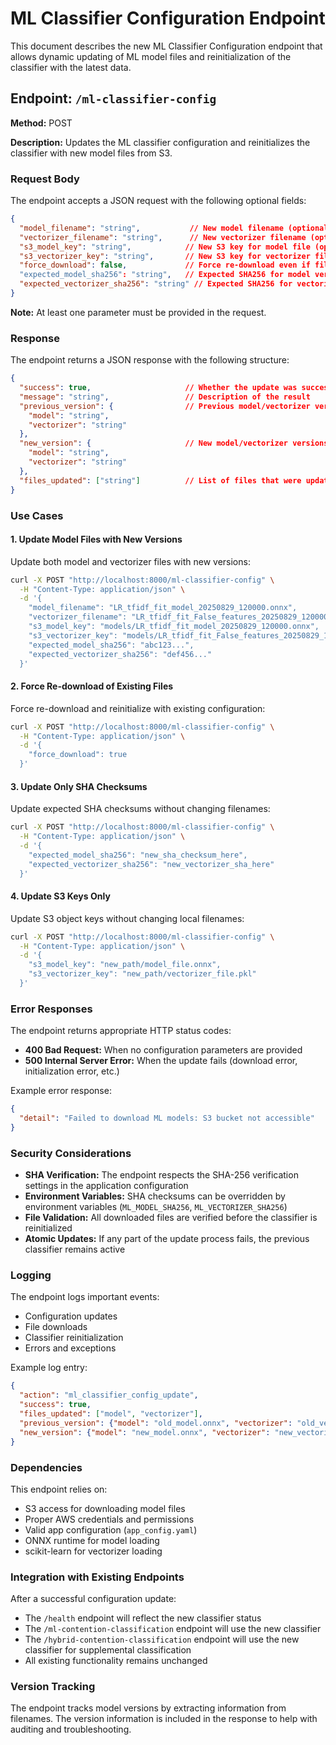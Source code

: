 # ML Classifier Configuration Endpoint

This document describes the new ML Classifier Configuration endpoint that allows dynamic updating of ML model files and reinitialization of the classifier with the latest data.

## Endpoint: `/ml-classifier-config`

**Method:** POST

**Description:** Updates the ML classifier configuration and reinitializes the classifier with new model files from S3.

### Request Body

The endpoint accepts a JSON request with the following optional fields:

```json
{
  "model_filename": "string",           // New model filename (optional)
  "vectorizer_filename": "string",      // New vectorizer filename (optional)
  "s3_model_key": "string",            // New S3 key for model file (optional)
  "s3_vectorizer_key": "string",       // New S3 key for vectorizer file (optional)
  "force_download": false,             // Force re-download even if files exist (optional, default: false)
  "expected_model_sha256": "string",   // Expected SHA256 for model verification (optional)
  "expected_vectorizer_sha256": "string" // Expected SHA256 for vectorizer verification (optional)
}
```

**Note:** At least one parameter must be provided in the request.

### Response

The endpoint returns a JSON response with the following structure:

```json
{
  "success": true,                     // Whether the update was successful
  "message": "string",                 // Description of the result
  "previous_version": {                // Previous model/vectorizer versions (if available)
    "model": "string",
    "vectorizer": "string"
  },
  "new_version": {                     // New model/vectorizer versions (if successful)
    "model": "string",
    "vectorizer": "string"
  },
  "files_updated": ["string"]          // List of files that were updated ("model", "vectorizer")
}
```

### Use Cases

#### 1. Update Model Files with New Versions

Update both model and vectorizer files with new versions:

```bash
curl -X POST "http://localhost:8000/ml-classifier-config" \
  -H "Content-Type: application/json" \
  -d '{
    "model_filename": "LR_tfidf_fit_model_20250829_120000.onnx",
    "vectorizer_filename": "LR_tfidf_fit_False_features_20250829_120000_vectorizer.pkl",
    "s3_model_key": "models/LR_tfidf_fit_model_20250829_120000.onnx",
    "s3_vectorizer_key": "models/LR_tfidf_fit_False_features_20250829_120000_vectorizer.pkl",
    "expected_model_sha256": "abc123...",
    "expected_vectorizer_sha256": "def456..."
  }'
```

#### 2. Force Re-download of Existing Files

Force re-download and reinitialize with existing configuration:

```bash
curl -X POST "http://localhost:8000/ml-classifier-config" \
  -H "Content-Type: application/json" \
  -d '{
    "force_download": true
  }'
```

#### 3. Update Only SHA Checksums

Update expected SHA checksums without changing filenames:

```bash
curl -X POST "http://localhost:8000/ml-classifier-config" \
  -H "Content-Type: application/json" \
  -d '{
    "expected_model_sha256": "new_sha_checksum_here",
    "expected_vectorizer_sha256": "new_vectorizer_sha_here"
  }'
```

#### 4. Update S3 Keys Only

Update S3 object keys without changing local filenames:

```bash
curl -X POST "http://localhost:8000/ml-classifier-config" \
  -H "Content-Type: application/json" \
  -d '{
    "s3_model_key": "new_path/model_file.onnx",
    "s3_vectorizer_key": "new_path/vectorizer_file.pkl"
  }'
```

### Error Responses

The endpoint returns appropriate HTTP status codes:

- **400 Bad Request:** When no configuration parameters are provided
- **500 Internal Server Error:** When the update fails (download error, initialization error, etc.)

Example error response:
```json
{
  "detail": "Failed to download ML models: S3 bucket not accessible"
}
```

### Security Considerations

- **SHA Verification:** The endpoint respects the SHA-256 verification settings in the application configuration
- **Environment Variables:** SHA checksums can be overridden by environment variables (`ML_MODEL_SHA256`, `ML_VECTORIZER_SHA256`)
- **File Validation:** All downloaded files are verified before the classifier is reinitialized
- **Atomic Updates:** If any part of the update process fails, the previous classifier remains active

### Logging

The endpoint logs important events:

- Configuration updates
- File downloads
- Classifier reinitialization
- Errors and exceptions

Example log entry:
```json
{
  "action": "ml_classifier_config_update",
  "success": true,
  "files_updated": ["model", "vectorizer"],
  "previous_version": {"model": "old_model.onnx", "vectorizer": "old_vectorizer.pkl"},
  "new_version": {"model": "new_model.onnx", "vectorizer": "new_vectorizer.pkl"}
}
```

### Dependencies

This endpoint relies on:

- S3 access for downloading model files
- Proper AWS credentials and permissions
- Valid app configuration (`app_config.yaml`)
- ONNX runtime for model loading
- scikit-learn for vectorizer loading

### Integration with Existing Endpoints

After a successful configuration update:

- The `/health` endpoint will reflect the new classifier status
- The `/ml-contention-classification` endpoint will use the new classifier
- The `/hybrid-contention-classification` endpoint will use the new classifier for supplemental classification
- All existing functionality remains unchanged

### Version Tracking

The endpoint tracks model versions by extracting information from filenames. The version information is included in the response to help with auditing and troubleshooting.

